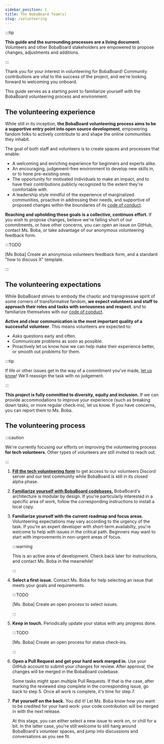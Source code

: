 ```yaml
---
sidebar_position: 1
title: The BobaBoard Team(s)
slug: /volunteering
---
```


:::tip

**This guide and the surrounding processes are a living document.** Volunteers and other BobaBoard stakeholders are empowered to propose changes, adjustments and additions.

:::

Thank you for your interest in volunteering for BobaBoard! Community contributions are vital to the success of the project, and we're looking forward to welcoming you onboard.

This guide serves as a starting point to familiarize yourself with the BobaBoard volunteering process and environment.

## The volunteering experience

While still in its inception, **the BobaBoard volunteering process aims to be a supportive entry point into open source development**, empowering fandom folks to actively contribute to and shape the online communities they inhabit.

The goal of both staff and volunteers is to create spaces and processes that enable:

- A welcoming and enriching experience for beginners and experts alike.
- An encouraging, judgement-free environment to develop new skills in, or to hone pre-existing ones.
- The opportunity for motivated individuals to make an impact, and to have their contributions publicly recognized to the extent they're comfortable with.
- A leadership style mindful of the experience of marginalized communities, proactive in addressing their needs, and supportive of proposed changes within the boundaries of its [code of conduct](/docs/volunteering/team/code-of-conduct).

**Reaching and upholding these goals is a collective, continuos effort.** If you wish to propose changes, believe we're falling short of our commitments, or have other concerns, you can open an issue on GitHub, contact Ms. Boba, or take advantage of our anonymous volunteering feedback form.

:::TODO

[Ms Boba] Create an anonymous volunteers feedback form, and a standard "how to discuss X" template.

:::

## The volunteering expectations

While BobaBoard strives to embody the chaotic and transgressive spirit of some corners of transformative fandom, **we expect volunteers and staff to approach their roles and tasks with seriousness and respect**, and to familiarize themselves with our [code of conduct](/docs/volunteering/team/code-of-conduct).

**Active and clear communication is the most important quality of a successful volunteer**. This means volunteers are expected to:

- Asks questions early and often.
- Communicate problems as soon as possible.
- Proactively let us know how we can help make their experience better, or smooth out problems for them.

:::tip

If life or other issues get in the way of a commitment you've made, <ins>let us know</ins>! We'll reassign the task with no judgement.

:::

**This project is fully committed to diversity, equity and inclusion.** If we can provide accommodations to improve your experience (such as breaking down tasks, or more regular check-ins), let us know. If you have concerns, you can report them to Ms. Boba.

## The volunteering process

:::caution

We're currently focusing our efforts on improving the volunteering process **for tech volunteers**. Other types of volunteers are still invited to reach out.

:::

1. **[Fill the tech volunteering form](https://docs.google.com/forms/d/e/1FAIpQLSdCX2_fZgIYX0PXeCAA-pfQrcLw_lSp2clGHTt3uBTWgnwVSw/viewform)** to get access to our volunteers Discord server and our test community while BobaBoard is still in its closed alpha phase.
2. **[Familiarize yourself with BobaBoard codebases.](/docs/engineering/intro)** BobaBoard's architecture is modular by design. If you're particularly interested in a specific area of work, follow the corresponding instructions to install a local copy.
3. **Familiarize yourself with the current roadmap and focus areas.** Volunteering expectations may vary according to the urgency of the task. If you're an expert developer with short-term availabilty, you're welcome to help with issues in the critical path. Beginners may want to start with improvements in non-urgent areas of focus.

   :::warning

   This is an active area of development. Check back later for instructions, and contact Ms. Boba in the meanwhile!
   
	 :::

4. **Select a first issue.** Contact Ms. Boba for help selecting an issue that meets your goals and requirements.
   
	 :::TODO

   [Ms. Boba] Create an open process to select issues.
   
	 :::

5. **Keep in touch.** Periodically update your status with any progress done.

   :::TODO

   [Ms. Boba] Create an open process for status check-ins.
   
	 :::

6. **Open a Pull Request and get your hard work merged in.** Use your GitHub account to submit your changes for review. After approval, the changes will be merged in the BobaBoard codebase.

   Some tasks might span multiple Pull Requests. If that is the case, after marking the reviewed step complete in the corresponding issue, go back to step 5. Once all work is complete, it's time for step 7.

7. **Pat yourself on the back.** You did it! Let Ms. Boba know how you want to be credited for your hard work: your code contribution will be merged in with the next release.

   At this stage, you can either select a new issue to work on, or chill for a bit. In the latter case, you're still welcome to still hang around BobaBoard's volunteer spaces, and jump into discussions and conversations as you see fit.
